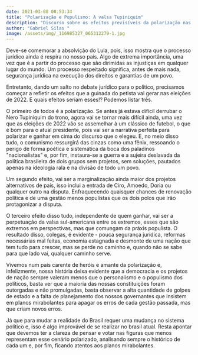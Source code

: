 ```yaml
---
date: 2021-03-08 08:53:34
title: "Polarização e Populismo: A valsa Tupiniquim"
description: "Discurso sobre os efeitos previsíveis da polarização nas eleições de 2022 "
author: "Gabriel Silas "
image: /assets/img/_116985327_065312279-1.jpg
---
```

Deve-se comemorar a absolvição do Lula, pois, isso mostra que o processo jurídico ainda é respira no nosso país. Algo de extrema importância, uma vez que é a partir do processo que são dirimidas as injustiças em qualquer lugar do mundo. Um processo respeitado significa, antes de mais nada, segurança jurídica na execução dos direitos e garantias de um povo. 



Entretanto, dando um salto no debate jurídico para o politico, precisamos começar a refletir os efeitos que a guinada do petista vai gerar nas eleições de 2022. E quais efeitos seriam esses!? Podemos listar três.



O primeiro de todos é a polarização. Se antes já estava difícil derrubar o Nero Tupiniquim do trono, agora vai se tornar mais difícil ainda, uma vez que as eleições de 2022 vão se assemelhar à um clássico de futebol, o que é bom para o atual presidente, pois vai ser a narrativa perfeita para polarizar e ganhar em cima do discurso que o elegeu. E, no meio disso tudo, o comunismo ressurgirá das cinzas como uma fênix, ressoando o perigo de forma poética e sistemática da boca dos paladinos "nacionalistas" e, por fim, instaura-se a guerra e a sujeira deslavada da política brasileira de dois grupos sem projetos, sem soluções, pautados apenas na ideologia rala e na divisão de todo um povo.



Um segundo efeito, vai ser a marginalização ainda maior dos projetos alternativos de país, isso inclui a entrada de Ciro, Amoedo, Doria ou qualquer outro na disputa. Enfraquecendo quaisquer chances de renovação política e de uma gestão menos populistas que os dois polos que irão protagonizar a disputa. 



O terceiro efeito disso tudo, independente de quem ganhar, vai ser a perpetuação da valsa sul-americana entre os extremos, esses que são extremos em perspectivas, mas  que comungam da práxis populista. O resultado disso, colegas, é evidente - pouca segurança jurídica, reformas necessárias mal feitas, economia estagnada e desmonte de uma nação que tem tudo para crescer, mas se perde no caminho e, quando não se sabe para que lado vai, qualquer caminho serve.



Vivemos num país carente de heróis e amante da polarização e, infelizmente, nossa história deixa evidente que a democracia e os projetos de nação sempre valeram menos que o personalismo e o populismo dos políticos, basta ver que a maioria das nossas constituições foram outorgadas e não promulgadas, basta observar a alta quantidade de golpes de estado e a falta de planejamento dos nossos governantes que insistem em planos mirabolantes para apagar os erros de cada gestão passada, mas que criam novos erros.



Já que para mudar a realidade do Brasil requer uma mudança no sistema político e, isso é algo improvável de se realizar no brasil atual. Resta apontar que devemos ter a clareza de pensar e votar nas figuras que menos representam esse cenário polarizado, analisando sempre o histórico de cada um e, por fim, ficando atentos aos planos mirabolantes.